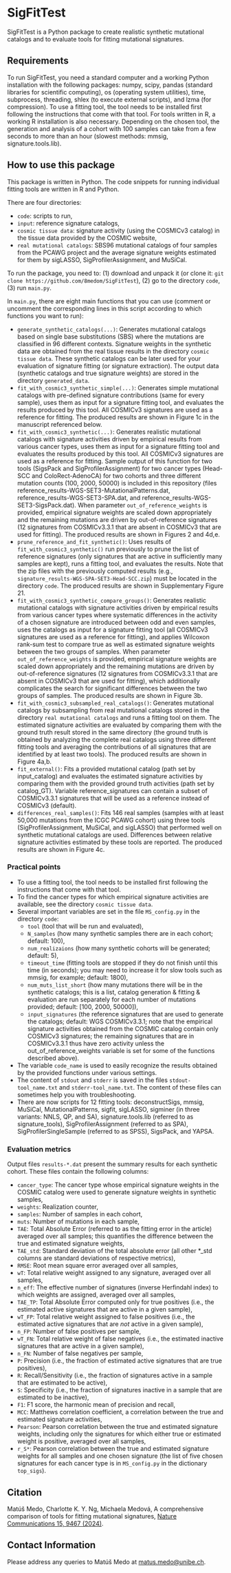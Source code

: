 # SigFitTest
SigFitTest is a Python package to create realistic synthetic mutational catalogs and to evaluate tools for fitting mutational signatures.


## Requirements
To run SigFitTest, you need a standard computer and a working Python installation with the following packages: numpy, scipy, pandas (standard libraries for scientific computing), os (operating system utilities), time, subprocess, threading, shlex (to execute external scripts), and lzma (for compression). To use a fitting tool, the tool needs to be installed first following the instructions that come with that tool. For tools written in R, a working R installation is also necessary. Depending on the chosen tool, the generation and analysis of a cohort with 100 samples can take from a few seconds to more than an hour (slowest methods: mmsig, signature.tools.lib).


## How to use this package
This package is written in Python. The code snippets for running individual fitting tools are written in R and Python.

There are four directories:
* `code`: scripts to run,
* `input`: reference signature catalogs,
* `cosmic tissue data`: signature activity (using the COSMICv3 catalog) in the tissue data provided by the COSMIC website,
* `real mutational catalogs`: SBS96 mutational catalogs of four samples from the PCAWG project and the average signature weights estimated for them by sigLASSO, SigProfilerAssignment, and MuSiCal.

To run the package, you need to: (1) download and unpack it (or clone it: `git clone https://github.com/8medom/SigFitTest`), (2) go to the directory `code`, (3) run `main.py`.

In `main.py`, there are eight main functions that you can use (comment or uncomment the corresponding lines in this script according to which functions you want to run):
* `generate_synthetic_catalogs(...)`: Generates mutational catalogs based on single base substitutions (SBS) where the mutations are classified in 96 different contexts. Signature weights in the synthetic data are obtained from the real tissue results in the directory `cosmic tissue data`. These synthetic catalogs can be later used for your evaluation of signature fitting (or signature extraction). The output data (synthetic catalogs and true signature weights) are stored in the directory `generated_data`.
* `fit_with_cosmic3_synthetic_simple(...)`: Generates simple mutational catalogs with pre-defined signature contributions (same for every sample), uses them as input for a signature fitting tool, and evaluates the results produced by this tool. All COSMICv3 signatures are used as a reference for fitting. The produced results are shown in Figure 1c in the manuscript referenced below.
* `fit_with_cosmic3_synthetic(...)`: Generates realistic mutational catalogs with signature activities driven by empirical results from various cancer types, uses them as input for a signature fitting tool and evaluates the results produced by this tool. All COSMICv3 signatures are used as a reference for fitting. Sample output of this function for two tools (SigsPack and SigProfilerAssignment) for two cancer types (Head-SCC and ColoRect-AdenoCA) for two cohorts and three different mutation counts (100, 2000, 50000) is included in this repository (files reference_results-WGS-SET3-MutationalPatterns.dat, reference_results-WGS-SET3-SPA.dat, and reference_results-WGS-SET3-SigsPack.dat). When parameter `out_of_reference_weights` is provided, empirical signature weights are scaled down appropriately and the remaining mutations are driven by out-of-reference signatures (12 signatures from COSMICv3.3.1 that are absent in COSMICv3 that are used for fitting). The produced results are shown in Figures 2 and 4d,e.
* `prune_reference_and_fit_synthetic()`: Uses results of `fit_with_cosmic3_synthetic()` run previously to prune the list of reference signatures (only signatures that are active in sufficiently many samples are kept), runs a fitting tool, and evaluates the results. Note that the zip files with the previously computed results (e.g., `signature_results-WGS-SPA-SET3-Head-SCC.zip`) must be located in the directory `code`. The produced results are shown in Supplementary Figure 21.
* `fit_with_cosmic3_synthetic_compare_groups()`: Generates realistic mutational catalogs with signature activities driven by empirical results from various cancer types where systematic differences in the activity of a chosen signature are introduced between odd and even samples, uses the catalogs as input for a signature fitting tool (all COSMICv3 signatures are used as a reference for fitting), and applies Wilcoxon rank-sum test to compare true as well as estimated signature weights between the two groups of samples. When parameter `out_of_reference_weights` is provided, empirical signature weights are scaled down appropriately and the remaining mutations are driven by out-of-reference signatures (12 signatures from COSMICv3.3.1 that are absent in COSMICv3 that are used for fitting), which additionally complicates the search for significant differences between the two groups of samples. The produced results are shown in Figure 3b.
* `fit_with_cosmic3_subsampled_real_catalogs()`: Generates mutational catalogs by subsampling from real mutational catalogs stored in the directory `real mutational catalogs` and runs a fitting tool on them. The estimated signature activities are evaluated by comparing them with the ground truth result stored in the same directory (the ground truth is obtained by analyzing the complete real catalogs using three different fitting tools and averaging the contributions of all signatures that are identified by at least two tools). The produced results are shown in Figure 4a,b.
* `fit_external()`: Fits a provided mutational catalog (path set by input_catalog) and evaluates the estimated signature activities by comparing them with the provided ground truth activities (path set by catalog_GT). Variable reference_signatures can contain a subset of COSMICv3.3.1 signatures that will be used as a reference instead of COSMICv3 (default).
* `differences_real_samples()`: Fits 146 real samples (samples with at least 50,000 mutations from the ICGC PCAWG cohort) using three tools (SigProfilerAssignment, MuSiCal, and sigLASSO) that performed well on synthetic mutational catalogs are used. Differences between relative signature activities estimated by these tools are reported. The produced results are shown in Figure 4c.


### Practical points
* To use a fitting tool, the tool needs to be installed first following the instructions that come with that tool.
* To find the cancer types for which empirical signature activities are available, see the directory `cosmic tissue data`.
* Several important variables are set in the file `MS_config.py` in the directory `code`:
  * `tool` (tool that will be run and evaluated),
  * `N_samples` (how many synthetic samples there are in each cohort; default: 100),
  * `num_realizaions` (how many synthetic cohorts will be generated; default: 5),
  * `timeout_time` (fitting tools are stopped if they do not finish until this time (in seconds); you may need to increase it for slow tools such as mmsig, for example; default: 1800),
  * `num_muts_list_short` (how many mutations there will be in the synthetic catalogs; this is a list, catalog generation & fitting & evaluation are run separately for each number of mutations provided; default: [100, 2000, 50000]),
  * `input_signatures` (the reference signatures that are used to generate the catalogs; default: WGS COSMICv3.3.1; note that the empirical signature activities obtained from the COSMIC catalog contain only COSMICv3 signatures; the remaining signatures that are in COSMICv3.3.1 thus have zero activity unless the out_of_reference_weights variable is set for some of the functions described above).
* The variable `code_name` is used to easily recognize the results obtained by the provided functions under various settings.
* The content of `stdout` and `stderr` is saved in the files `stdout-tool_name.txt` and `stderr-tool_name.txt`. The content of these files can sometimes help you with troubleshooting.
* There are now scripts for 12 fitting tools: deconstructSigs, mmsig, MuSiCal, MutationalPatterns, sigfit, sigLASSO, sigminer (in three variants: NNLS, QP, and SA), signature.tools.lib (referred to as signature_tools), SigProfilerAssignment (referred to as SPA), SigProfilerSingleSample (referred to as SPSS), SigsPack, and YAPSA.


### Evaluation metrics
Output files `results-*.dat` present the summary results for each synthetic cohort. These files contain the following columns:
* `cancer_type`: The cancer type whose empirical signature weights in the COSMIC catalog were used to generate signature weights in synthetic samples,
* `weights`: Realization counter,
* `samples`: Number of samples in each cohort,
* `muts`: Number of mutations in each sample,
* `TAE`: Total Absolute Error (referred to as the fitting error in the article) averaged over all samples; this quantifies the difference between the true and estimated signature weights,
* `TAE_std`: Standard deviation of the total absolute error (all other *_std columns are standard deviations of respective metrics),
* `RMSE`: Root mean square error averaged over all samples,
* `wT`: Total relative weight assigned to any signature, averaged over all samples,
* `n_eff`: The effective number of signatures (inverse Herfindahl index) to which weights are assigned, averaged over all samples,
* `TAE_TP`: Total Absolute Error computed only for true positives (i.e., the estimated active signatures that are active in a given sample),
* `wT_FP`: Total relative weight assigned to false positives (i.e., the estimated active signatures that are *not* active in a given sample),
* `n_FP`: Number of false positives per sample,
* `wT_FN`: Total relative weight of false negatives (i.e., the estimated inactive signatures that are active in a given sample),
* `n_FN`: Number of false negatives per sample,
* `P`: Precision (i.e., the fraction of estimated active signatures that are true positives),
* `R`: Recall/Sensitivity (i.e., the fraction of signatures active in a sample that are estimated to be active),
* `S`: Specificity (i.e., the fraction of signatures inactive in a sample that are estimated to be inactive),
* `F1`: F1 score, the harmonic mean of precision and recall,
* `MCC`: Matthews correlation coefficient, a correlation between the true and estimated signature activities,
* `Pearson`: Pearson correlation between the true and estimated signature weights, including only the signatures for which either true or estimated weight is positive, averaged over all samples,
* `r_S*`: Pearson correlation between the true and estimated signature weights for all samples and one chosen signature (the list of five chosen signatures for each cancer type is in `MS_config.py` in the dictionary `top_sigs`).


## Citation
Matúš Medo, Charlotte K. Y. Ng, Michaela Medová, A comprehensive comparison of tools for fitting mutational signatures, [Nature Communications 15, 9467 (2024)](https://www.nature.com/articles/s41467-024-53711-6).


## Contact Information
Please address any queries to Matúš Medo at matus.medo@unibe.ch.
